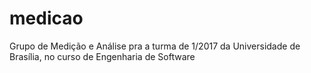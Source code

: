 # medicao
Grupo de Medição e Análise pra a turma de 1/2017 da Universidade de Brasília, no curso de Engenharia de Software
